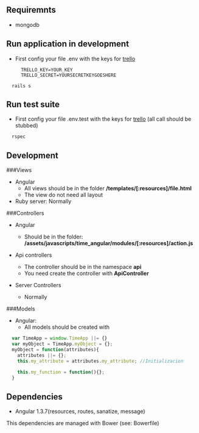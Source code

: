 ## Requiremnts
  * mongodb

## Run application in development
  * First config your file .env with the keys for [trello](https://trello.com/docs/gettingstarted/index.html#getting-a-token-from-a-user)
    ```
      TRELLO_KEY=YOUR_KEY
      TRELLO_SECRET=YOURSECRETKEYGOESHERE
    ```

  ```
    rails s
  ```
## Run test suite
  * First config your file .env.test with the keys for [trello](https://trello.com/docs/gettingstarted/index.html#getting-a-token-from-a-user) (all call should be stubbed)

  ```shell
    rspec
  ```
## Development

###Views
  * Angular
    * All views should be in the folder **/templates/\[:resources]/file.html**
    * The view do not need all layout
  * Ruby server: Normally
  
###Controllers
  * Angular
    * Should be in the folder: **/assets/javascripts/time_angular/modules/\[:resources\]/action.js**

  * Api controllers
    * The controller should be in the namespace **api**
    * You need create the controller with **ApiController**
  * Server Controllers
    * Normally

###Models
  * Angular: 
    * All models should be created with 
```javascript
  var TimeApp = window.TimeApp ||= {}
  var myObject = TimeApp.myObject = {};
  myObject = function(attributes){
    attributes ||= {};
    this.my_attribute = attributes.my_attribute; //Initializacion

    this.my_function = function(){};
  }
```

## Dependencies

   * Angular 1.3.7(resources, routes, sanatize, message)

   This dependencies are managed with Bower (see: Bowerfile)
